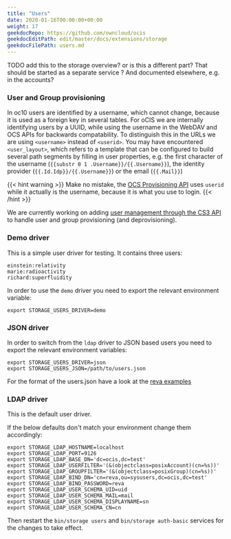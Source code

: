 ```yaml
---
title: "Users"
date: 2020-01-16T00:00:00+00:00
weight: 17
geekdocRepo: https://github.com/owncloud/ocis
geekdocEditPath: edit/master/docs/extensions/storage
geekdocFilePath: users.md
---
```


TODO add this to the storage overview? or is this a different part? That should be started as a separate service ? And documented elsewhere, e.g. in the accounts?

### User and Group provisioning

In oc10 users are identified by a username, which cannot change, because it is used as a foreign key in several tables. For oCIS we are internally identifying users by a UUID, while using the username in the WebDAV and OCS APIs for backwards compatability. To distinguish this in the URLs we are using `<username>` instead of `<userid>`. You may have encountered `<user_layout>`, which refers to a template that can be configured to build several path segments by filling in user properties, e.g. the first  character of the username (`{{substr 0 1 .Username}}/{{.Username}}`), the identity provider (`{{.Id.Idp}}/{{.Username}}`) or the email (`{{.Mail}}`)

{{< hint warning >}}
Make no mistake, the [OCS Provisioning API](https://doc.owncloud.com/server/developer_manual/core/apis/provisioning-api.html) uses `userid` while it actually is the username, because it is what you use to login.
{{< /hint >}}

We are currently working on adding [user management through the CS3 API](https://github.com/owncloud/ocis/pull/1930) to handle user and group provisioning (and deprovisioning).

### Demo driver

This is a simple user driver for testing. It contains three users:
```
einstein:relativity
marie:radioactivity
richard:superfluidity
```
In order to use the `demo` driver you need to export the relevant environment variable:
```
export STORAGE_USERS_DRIVER=demo
```

### JSON driver

In order to switch from the `ldap` driver to JSON based users you need to export the relevant environment variables:
```
export STORAGE_USERS_DRIVER=json
export STORAGE_USERS_JSON=/path/to/users.json
```

For the format of the users.json have a look at the [reva examples](https://github.com/cs3org/reva/blob/master/examples/oc-phoenix/users.demo.json)

### LDAP driver

This is the default user driver.

If the below defaults don't match your environment change them accordingly:
```
export STORAGE_LDAP_HOSTNAME=localhost
export STORAGE_LDAP_PORT=9126
export STORAGE_LDAP_BASE_DN='dc=ocis,dc=test'
export STORAGE_LDAP_USERFILTER='(&(objectclass=posixAccount)(cn=%s))'
export STORAGE_LDAP_GROUPFILTER='(&(objectclass=posixGroup)(cn=%s))'
export STORAGE_LDAP_BIND_DN='cn=reva,ou=sysusers,dc=ocis,dc=test'
export STORAGE_LDAP_BIND_PASSWORD=reva
export STORAGE_LDAP_USER_SCHEMA_UID=uid
export STORAGE_LDAP_USER_SCHEMA_MAIL=mail
export STORAGE_LDAP_USER_SCHEMA_DISPLAYNAME=sn
export STORAGE_LDAP_USER_SCHEMA_CN=cn
```

Then restart the `bin/storage users` and `bin/storage auth-basic` services for the changes to take effect.
